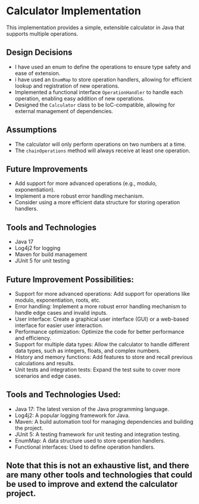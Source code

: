 # Calculator Implementation

This implementation provides a simple, extensible calculator in Java that supports multiple operations.

## Design Decisions

* I have used an enum to define the operations to ensure type safety and ease of extension.
* i have used an `EnumMap` to store operation handlers, allowing for efficient lookup and registration of new operations.
* Implemented a functional interface `OperationHandler` to handle each operation, enabling easy addition of new operations.
* Designed the `Calculator` class to be IoC-compatible, allowing for external management of dependencies.

## Assumptions

* The calculator will only perform operations on two numbers at a time.
* The `chainOperations` method will always receive at least one operation.

## Future Improvements

* Add support for more advanced operations (e.g., modulo, exponentiation).
* Implement a more robust error handling mechanism.
* Consider using a more efficient data structure for storing operation handlers.

## Tools and Technologies

* Java 17
* Log4j2 for logging
* Maven for build management
* JUnit 5 for unit testing

## Future Improvement Possibilities:

* Support for more advanced operations: Add support for operations like modulo, exponentiation, roots, etc.
* Error handling: Implement a more robust error handling mechanism to handle edge cases and invalid inputs.
* User interface: Create a graphical user interface (GUI) or a web-based interface for easier user interaction.
* Performance optimization: Optimize the code for better performance and efficiency.
* Support for multiple data types: Allow the calculator to handle different data types, such as integers, floats, and complex numbers.
* History and memory functions: Add features to store and recall previous calculations and results.
* Unit tests and integration tests: Expand the test suite to cover more scenarios and edge cases.

## Tools and Technologies Used:

* Java 17: The latest version of the Java programming language.
* Log4j2: A popular logging framework for Java.
* Maven: A build automation tool for managing dependencies and building the project.
* JUnit 5: A testing framework for unit testing and integration testing.
* EnumMap: A data structure used to store operation handlers.
* Functional interfaces: Used to define operation handlers.

##  Note that this is not an exhaustive list, and there are many other tools and technologies that could be used to improve and extend the calculator project.